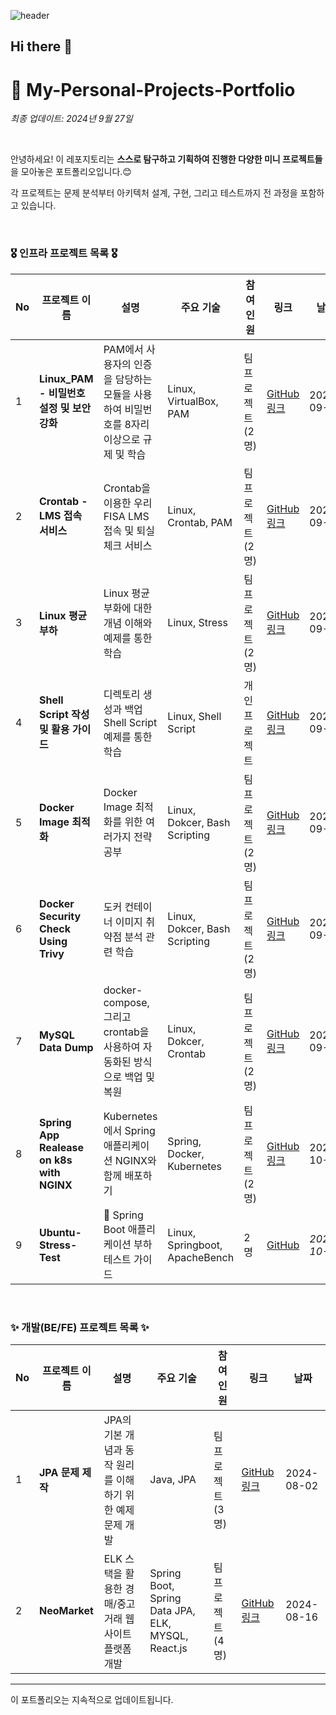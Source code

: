 ![header](https://capsule-render.vercel.app/api?type=waving&color=FF66FF&height=300&section=header&text=ByeongChanKwak&fontSize=70&fontColor=FFFFFF&animation=fadeIn&fontAlignY=38&descAlignY=55&descAlign=80)

## Hi there 👋

# 🤔 My-Personal-Projects-Portfolio

*최종 업데이트: 2024년 9월 27일*

<br>

안녕하세요! 이 레포지토리는 **스스로 탐구하고 기획하여 진행한 다양한 미니 프로젝트들**을 모아놓은 포트폴리오입니다.😊 <br>

각 프로젝트는 문제 분석부터 아키텍처 설계, 구현, 그리고 테스트까지 전 과정을 포함하고 있습니다. 

<br>

### 🎖️ 인프라 프로젝트 목록 🎖️

| No | 프로젝트 이름 | 설명 | 주요 기술 | 참여<br> 인원 | 링크 | 날짜 |
|----|---------------|------|-----------|----------|------|------|
| 1  | **Linux_PAM - 비밀번호 설정 및 보안 강화** | PAM에서 사용자의 인증을 담당하는 모듈을 사용하여 비밀번호를 8자리 이상으로 규제 및 학습 | Linux, VirtualBox, PAM | 팀 프로젝트 (2명)| [GitHub 링크](https://github.com/gato-46/PAM) | 2024-09-19 |
| 2  | **Crontab - LMS 접속 서비스** | Crontab을 이용한 우리FISA LMS 접속 및 퇴실 체크 서비스 | Linux, Crontab, PAM | 팀 프로젝트 (2명) | [GitHub 링크](https://github.com/gato-46/Crontab) | 2024-09-20 |
| 3  | **Linux 평균 부하** | Linux 평균 부화에 대한 개념 이해와 예제를 통한 학습 | Linux, Stress | 팀 프로젝트 (2명) | [GitHub 링크](https://github.com/gato-46/Average-Load-in-Linux) | 2024-09-23 |
| 4  | **Shell Script 작성 및 활용 가이드** | 디렉토리 생성과 백업 Shell Script 예제를 통한 학습 | Linux, Shell Script | 개인 프로젝트 | [GitHub 링크](https://github.com/gato-46/ShellScript) | 2024-09-23 |
| 5  | **Docker Image 최적화** | Docker Image 최적화를 위한 여러가지 전략 공부 | Linux, Dokcer, Bash Scripting | 팀 프로젝트 (2명) | [GitHub 링크](https://github.com/gato-46/docker_image) | 2024-09-24 |
| 6  | **Docker Security Check Using Trivy** | 도커 컨테이너 이미지 취약점 분석 관련 학습 | Linux, Dokcer, Bash Scripting | 팀 프로젝트 (2명) | [GitHub 링크](https://github.com/smartcow99/docker-security-check-using-trivy) | 2024-09-25 |
| 7  | **MySQL Data Dump** | docker-compose, 그리고 crontab을 사용하여 자동화된 방식으로 백업 및 복원 | Linux, Dokcer, Crontab | 팀 프로젝트 (2명) | [GitHub 링크](https://github.com/smartcow99/mysql-data-dump) | 2024-09-27 |
| 8  | **Spring App Realease on k8s with NGINX** | Kubernetes에서 Spring 애플리케이션 NGINX와 함께 배포하기 | Spring, Docker, Kubernetes | 팀 프로젝트 (2명) | [GitHub 링크](https://github.com/gato-46/spring-app-on-k8s-with-nginx) | 2024-10-02 |
| 9 | **Ubuntu-Stress-Test** | :star2: Spring Boot 애플리케이션 부하 테스트 가이드 | Linux, Springboot, ApacheBench  | 2명 | [GitHub](https://github.com/gato-46/ubuntu-stress-test) | *2024-10-08*  |
<br>


### ✨ 개발(BE/FE) 프로젝트 목록 ✨

| No | 프로젝트 이름 | 설명 | 주요 기술 | 참여<br> 인원 | 링크 | 날짜 |
|----|---------------|------|-----------|----------|------|------|
| 1  | **JPA 문제 제작** | JPA의 기본 개념과 동작 원리를 이해하기 위한 예제 문제 개발 | Java, JPA | 팀 프로젝트 (3명) | [GitHub 링크](https://github.com/fisa3-third/jpa_test) | 2024-08-02 |
| 2  | **NeoMarket** | ELK 스택을 활용한 경매/중고거래 웹 사이트 플랫폼 개발 | Spring Boot, Spring Data JPA, ELK, MYSQL, React.js | 팀 프로젝트 (4명) | [GitHub 링크](https://github.com/Neo-Market/BE-NeoMarket) | 2024-08-16 |

---

이 포트폴리오는 지속적으로 업데이트됩니다.
